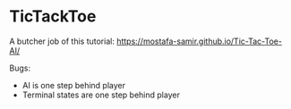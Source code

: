 # TicTackToe
A butcher job of this tutorial: https://mostafa-samir.github.io/Tic-Tac-Toe-AI/

Bugs: 
 - AI is one step behind player
 - Terminal states are one step behind player
